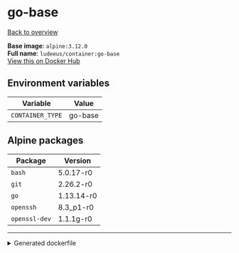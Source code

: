 # go-base

[Back to overview](../index.md)

**Base image**: `alpine:3.12.0`  
**Full name**: `ludeeus/container:go-base`  
[View this on Docker Hub](https://hub.docker.com/r/ludeeus/container/tags?page=1&name=go-base)

## Environment variables

Variable | Value 
-- | --
`CONTAINER_TYPE` | go-base

## Alpine packages

Package | Version 
-- | --
`bash` | 5.0.17-r0
`git` | 2.26.2-r0
`go` | 1.13.14-r0
`openssh` | 8.3_p1-r0
`openssl-dev` | 1.1.1g-r0



***
<details>
<summary>Generated dockerfile</summary>

<pre>
FROM alpine:3.12.0

ENV CONTAINER_TYPE=go-base



RUN  \ 
    apk add --no-cache  \ 
        bash=5.0.17-r0 \ 
        git=2.26.2-r0 \ 
        go=1.13.14-r0 \ 
        openssh=8.3_p1-r0 \ 
        openssl-dev=1.1.1g-r0 \ 
    && rm -rf /var/cache/apk/* \ 
    && rm -fr /tmp/* /var/{cache,log}/*



LABEL org.opencontainers.image.authors="Ludeeus <hi@ludeeus.dev>"
LABEL org.opencontainers.image.created="2020-07-19T16:44:38.076059"
LABEL org.opencontainers.image.description="None"
LABEL org.opencontainers.image.documentation="https://ludeeus.github.io/container/tags/go-base"
LABEL org.opencontainers.image.licenses="MIT"
LABEL org.opencontainers.image.revision="589fbf4053c7812b821060e23794a83a031007b5"
LABEL org.opencontainers.image.source="https://github.com/ludeeus/container"
LABEL org.opencontainers.image.title="Go-Base"
LABEL org.opencontainers.image.url="https://ludeeus.github.io/container/tags/go-base"
LABEL org.opencontainers.image.vendor="Ludeeus"
LABEL org.opencontainers.image.version="589fbf4053c7812b821060e23794a83a031007b5"
</pre>

<i>This is a generated version of the context used while building the container, some of the labels will not be correct since they use information in the action that publishes the container</i>
</details>
